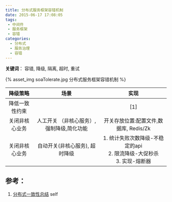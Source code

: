 ```yaml
---
title: 分布式服务框架容错机制
date: 2015-06-17 17:08:05
tags:
 - 中间件
 - 服务框架 
 - 容错
categories:
  - 分布式 
  - 服务治理
  - 容错  
---
```


<p></p>
<!-- more -->

**关键词**： 容错, 降级, 隔离, 超时, 重试

{% asset_img  soaTolerate.jpg  分布式服务框架容错机制 %}

**降级策略**   | 场景 |实现
:-:|:-:|:-:
降低一致性约束|  | [1]
关闭非核心业务| 人工开关 （非核心服务）, 强制降级,简化功能 | 开关存放位置:配置文件,数据库, Redis/Zk
关闭非核心业务| 自动开关(非核心服务), 超时降级 | 1. 统计失败次数降级-不稳定的api<br> 2. 限流降级-大促秒杀<br> 3. 实现-熔断器

## 参考：
1. [分布式一致性总结](../../../../2016/02/09/consistent/)  self



	
	

	
	
		
		
		